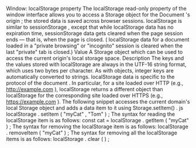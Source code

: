 Window: localStorage property
The localStorage read-only property of the window interface allows you to access a Storage object for the Document 's origin ; the stored data is saved across browser sessions.
localStorage is similar to sessionStorage , except that while localStorage data has no expiration time, sessionStorage data gets cleared when the page session ends — that is, when the page is closed. ( localStorage data for a document loaded in a "private browsing" or "incognito" session is cleared when the last "private" tab is closed.)
Value A Storage object which can be used to access the current origin's local storage space.
Description The keys and the values stored with localStorage are always in the UTF-16 string format, which uses two bytes per character. As with objects, integer keys are automatically converted to strings.
localStorage data is specific to the protocol of the document . In particular, for a site loaded over HTTP (e.g., http://example.com ), localStorage returns a different object than localStorage for the corresponding site loaded over HTTPS (e.g., https://example.com ).
The following snippet accesses the current domain's local Storage object and adds a data item to it using Storage.setItem() . js
localStorage . setItem ( "myCat" , "Tom" ) ;
The syntax for reading the localStorage item is as follows:
const cat = localStorage . getItem ( "myCat" ) ;
The syntax for removing the localStorage item is as follows:
localStorage . removeItem ( "myCat" ) ;
The syntax for removing all the localStorage items is as follows:
localStorage . clear ( ) ;
